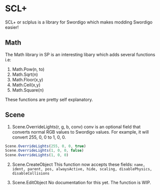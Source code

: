 # SCL+
SCL+ or sclplus is a library for Swordigo which makes modding Swordigo easier!

## Math
The Math library in SP is an interesting libary which adds several functions i.e:
1. Math.Pow(n, to)
2. Math.Sqrt(n)
3. Math.Floor(x,y)
4. Math.Ceil(x,y)
5. Math.Square(n)
   
These functions are pretty self explanatory.

## Scene
1. Scene.OverrideLights(r, g, b, conv)
conv is an optional field that converts normal RGB values to Swordigo values. For example, it will convert 255, 0, 0 to 1, 0, 0.
```js
Scene.OverrideLights(255, 0, 0, true)
Scene.OverrideLights(1, 0, 0, false)
Scene.OverrideLights(1, 0, 0)
```

2. Scene.CreateObject
This function now accepts these fields: `name, ident, parent, pos, alwaysActive, hide, scaling, disablePhysics, disableCollisions`

3. Scene.EditObject
No documentation for this yet. The function is WIP.
